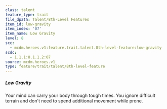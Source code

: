 ```yaml
---
class: talent
feature_type: trait
file_dpath: Talent/8th-Level Features
item_id: low-gravity
item_index: '07'
item_name: Low Gravity
level: 8
scc:
  - mcdm.heroes.v1:feature.trait.talent.8th-level-feature:low-gravity
scdc:
  - 1.1.1:8.1.1.2:07
source: mcdm.heroes.v1
type: feature/trait/talent/8th-level-feature
---
```


##### Low Gravity

Your mind can carry your body through tough times. You ignore difficult terrain and don't need to spend additional movement while prone.
